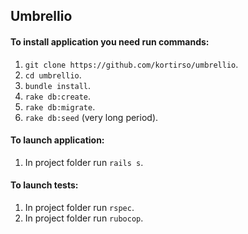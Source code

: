 ## Umbrellio

#### To install application you need run commands:

1. `git clone https://github.com/kortirso/umbrellio`.
2. `cd umbrellio`.
3. `bundle install`.
4. `rake db:create`.
5. `rake db:migrate`.
6. `rake db:seed` (very long period).

#### To launch application:

1. In project folder run `rails s`.

#### To launch tests:

1. In project folder run `rspec`.
2. In project folder run `rubocop`.

